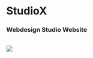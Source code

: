 # StudioX

<h3>Webdesign Studio Website</h3>
</br>
<img src="https://cdn.discordapp.com/attachments/746464734664065175/1117075392566665286/image.png"></img>
